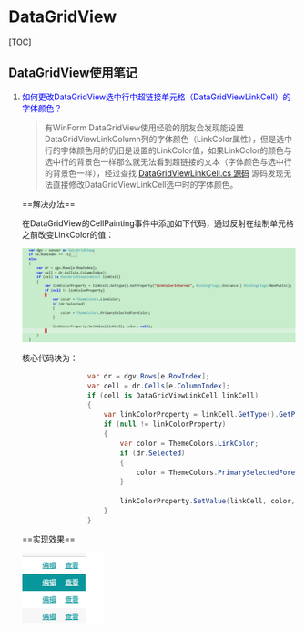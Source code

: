 # DataGridView

[TOC]

## DataGridView使用笔记

1. <span style="color:blue;">如何更改DataGridView选中行中超链接单元格（DataGridViewLinkCell）的字体颜色？</span>

   > 有WinForm DataGridView使用经验的朋友会发现能设置DataGridViewLinkColumn列的字体颜色（LinkColor属性），但是选中行的字体颜色用的仍旧是设置的LinkColor值，如果LinkColor的颜色与选中行的背景色一样那么就无法看到超链接的文本（字体颜色与选中行的背景色一样），经过查找 [DataGridViewLinkCell.cs 源码](https://source.dot.net/#System.Windows.Forms/System/Windows/Forms/DataGridViewLinkCell.cs,1063) 源码发现无法直接修改DataGridViewLinkCell选中时的字体颜色。

   ==解决办法==

   在DataGridView的CellPainting事件中添加如下代码，通过反射在绘制单元格之前改变LinkColor的值：

   ![image-20230911184440076](../Images/DataGridView/image-20230911184440076.png)

   核心代码块为：

   ```C#
                   var dr = dgv.Rows[e.RowIndex];
                   var cell = dr.Cells[e.ColumnIndex];
                   if (cell is DataGridViewLinkCell linkCell)
                   {
                       var linkColorProperty = linkCell.GetType().GetProperty("LinkColorInternal", BindingFlags.Instance | BindingFlags.NonPublic);
                       if (null != linkColorProperty)
                       {
                           var color = ThemeColors.LinkColor;
                           if (dr.Selected)
                           {
                               color = ThemeColors.PrimarySelectedForeColor;
                           }
   
                           linkColorProperty.SetValue(linkCell, color, null);
                       }
                   }
   ```
   
   ==实现效果==
   
   ![image-20230912165916144](../Images/DataGridView/image-20230912165916144.png)
   
   